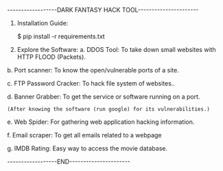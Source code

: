 ------------------DARK FANTASY HACK TOOL----------------------
1. Installation Guide:

    $ pip install -r requirements.txt

2. Explore the Software:
  a. DDOS Tool: To take down small websites with HTTP FLOOD (Packets).
  
  b. Port scanner: To know the open/vulnerable ports of a site.
  
  c. FTP Password Cracker: To hack file system of websites..
  
  d. Banner Grabber: To get the service or software running on a port.
  
    (After knowing the software (run google) for its vulnerabilities.)
    
  e. Web Spider: For gathering web application hacking information.
  
  f. Email scraper: To get all emails related to a webpage
  
  g. IMDB Rating: Easy way to access the movie database.
  
------------------END----------------------
